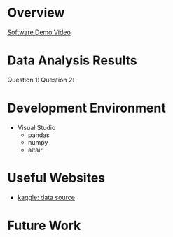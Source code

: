 # Overview


[Software Demo Video](http://youtube.link.goes.here)

# Data Analysis Results

Question 1:
Question 2:

# Development Environment

* Visual Studio
    * pandas
    * numpy
    * altair

# Useful Websites

* [kaggle: data source](https://www.kaggle.com/datasets)

# Future Work
